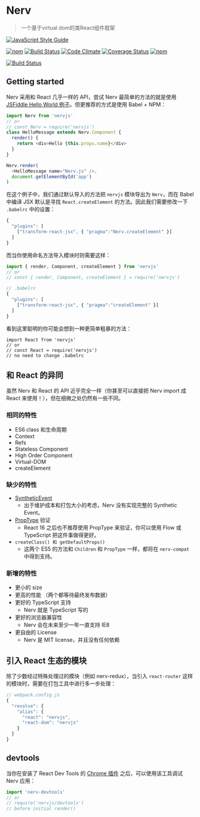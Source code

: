 # Nerv

> 一个基于virtual dom的类React组件框架

[![JavaScript Style Guide](https://cdn.rawgit.com/standard/standard/master/badge.svg)](https://github.com/standard/standard)

[![npm](https://img.shields.io/npm/v/nervjs.svg?style=flat-square)](https://www.npmjs.com/package/nervjs)
[![Build Status](https://img.shields.io/travis/NervJS/nerv.svg?style=flat-square)](https://travis-ci.org/NervJS/nerv)
[![Code Climate](https://img.shields.io/codeclimate/github/NervJS/nerv.svg?style=flat-square)](https://codeclimate.com/github/NervJS/nerv)
[![Coverage Status](https://img.shields.io/coveralls/NervJS/nerv.svg?style=flat-square)](https://coveralls.io/github/NervJS/nerv?branch=master)
[![npm](https://img.shields.io/npm/dt/nervjs.svg?style=flat-square)](https://www.npmjs.com/package/nervjs)

[![Build Status](https://saucelabs.com/browser-matrix/nerv-project.svg)](https://saucelabs.com/u/nerv-project)

## Getting started
Nerv 采用和 React 几乎一样的 API，尝试 Nerv 最简单的方法的就是使用 [JSFiddle Hello World 例子]()。但更推荐的方式是使用 Babel + NPM：

```javascript
import Nerv from 'nervjs'
// or
// const Nerv = require('nervjs')
class HelloMessage extends Nerv.Component {
  render() {
    return <div>Hello {this.props.name}</div>
  }
}

Nerv.render(
  <HelloMessage name="Nerv.js" />,
  document.getElementById('app')
)
```

在这个例子中，我们通过默认导入的方法把 `nervjs` 模块导出为 `Nerv`，而在 Babel 中编译 JSX 默认是寻找 `React.createElement`  的方法。因此我们需要修改一下 `.babelrc` 中的设置：

```js
{
  "plugins": [
    ["transform-react-jsx", { "pragma":"Nerv.createElement" }]
  ]
}
```

而当你使用命名方法导入模块时则需要这样：

```js
import { render, Component, createElement } from 'nervjs'
// or
// const { render, Component, createElement } = require('nervjs')

// .babelrc
{
  "plugins": [
    ["transform-react-jsx", { "pragma":"createElement" }]
  ]
}
```

看到这里聪明的你可能会想到一种更简单粗暴的方法：
```
import React from 'nervjs'
// or
// const React = require('nervjs')
// no need to change .babelrc
```

## 和 React 的异同
虽然 Nerv 和 React 的 API 近乎完全一样（你甚至可以直接把 Nerv import 成 React 来使用！），但在细微之处仍然有一些不同。

### 相同的特性

* ES6 class 和生命周期
* Context
* Refs
* Stateless Component
* High Order Component
* Virtual-DOM
* createElement

### 缺少的特性

* [SyntheticEvent](https://facebook.github.io/react/docs/events.html)
	* 出于维护成本和打包大小的考虑，Nerv 没有实现完整的 Synthetic Event。
* [PropType](https://facebook.github.io/react/docs/typechecking-with-proptypes.html) 验证
	* React 16 之后也不推荐使用 PropType 来验证，你可以使用 Flow 或 TypeScript 把这件事做得更好。
*  `createClass() 和 getDefaultProps()`
	* 这两个 ES5 的方法和 `Children` 和 `PropType` 一样，都将在 `nerv-compat` 中得到支持。


### 新增的特性
* 更小的 size
* 更高的性能 （两个都等待最终发布数据）
* 更好的 TypeScript 支持
	* Nerv 就是 TypeScript 写的
* 更好的浏览器兼容性
	* Nerv 会在未来至少一年一直支持 IE8
* 更自由的 License
	* Nerv 是 MIT license，并且没有任何依赖

## 引入 React 生态的模块
除了少数经过特殊处理过的模块（例如 nerv-redux），当引入 `react-router` 这样的模块时，需要在打包工具中进行多一步处理：

```js
// webpack.config.js
{
  "resolve": {
    "alias": {
      "react": "nervjs",
      "react-dom": "nervjs"
    }
  }
}
```

## devtools
当你在安装了 React Dev Tools  的 [Chrome 插件](https://chrome.google.com/webstore/detail/react-developer-tools/fmkadmapgofadopljbjfkapdkoienihi?hl=zh-CN) 之后，可以使用该工具调试 Nerv 应用：

```js
import 'nerv-devtools'
// or 
// require('nervjs/devtools')
// before initial render()
```

